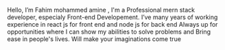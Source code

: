 Hello, I’m Fahim mohammed amine ,
I'm a Professional mern stack developer, especialy Front-end Developement. I’ve many years of working experience in react js for front end and node js for back end
Always up for opportunities where I can show my abilities to solve problems and Bring ease in people's lives.
Will make your imaginations come true
